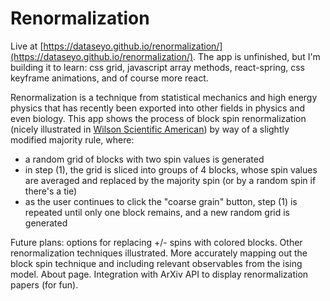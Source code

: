 # Renormalization

Live at [https://dataseyo.github.io/renormalization/](https://dataseyo.github.io/renormalization/). The app is unfinished, but I'm building it to learn: css grid, javascript array methods, react-spring, css keyframe animations, and of course more react.

Renormalization is a technique from statistical mechanics and high energy physics that has recently been exported into other fields in physics and even biology. This app shows the process of block spin renormalization (nicely illustrated in [Wilson Scientific American](https://www.semanticscholar.org/paper/Problems-in-Physics-with-many-Scales-of-Length-Wilson/e6707e93334cd17d854875687354b7b8c17f0c63)) by way of a slightly modified majority rule, where:

 - a random grid of blocks with two spin values is generated
 - in step (1), the grid is sliced into groups of 4 blocks, whose spin values are averaged and replaced by the majority spin (or by a random spin if there's a tie) 
 - as the user continues to click the "coarse grain" button, step (1) is repeated until only one block remains, and a new random grid is generated
 
Future plans: options for replacing +/- spins with colored blocks. Other renormalization techniques illustrated. More accurately mapping out the block spin technique and including relevant observables from the ising model. About page. Integration with ArXiv API to display renormalization papers (for fun). 
